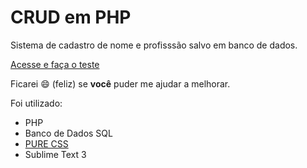 # CRUD em PHP
Sistema de cadastro de nome e profisssão salvo em banco de dados.

[Acesse e faça o teste](http://crud.oceanoweb.com.br/)

Ficarei :smile: (feliz) se **você** puder me ajudar a melhorar.

Foi utilizado:
 * PHP
 * Banco de Dados SQL
 * [PURE CSS](http://purecss.io/)
 * Sublime Text 3

